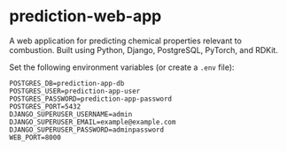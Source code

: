# prediction-web-app
A web application for predicting chemical properties relevant to combustion. Built using Python, Django, PostgreSQL, PyTorch, and RDKit.

Set the following environment variables (or create a `.env` file):

```
POSTGRES_DB=prediction-app-db
POSTGRES_USER=prediction-app-user
POSTGRES_PASSWORD=prediction-app-password
POSTGRES_PORT=5432
DJANGO_SUPERUSER_USERNAME=admin
DJANGO_SUPERUSER_EMAIL=example@example.com
DJANGO_SUPERUSER_PASSWORD=adminpassword
WEB_PORT=8000
```
